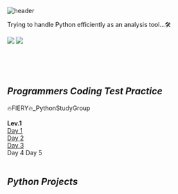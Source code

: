 ![header](https://capsule-render.vercel.app/api?type=waving&color=gradient&height=200&section=header&text=Python&fontSize=60)

Trying to handle Python efficiently as an analysis tool...🛠

<img src="https://img.shields.io/badge/Python-3776AB?style=for-the-badge&logo=Python&logoColor=white">  <img src="https://img.shields.io/badge/Jupyter-F37626?style=for-the-badge&logo=Jupyter&logoColor=white">

<br/>
<br/>
<br/>

## _Programmers Coding Test Practice_
🔥FIERY🔥_PythonStudyGroup<br/>
<br/>
**Lev.1**<br/>
[Day 1](https://github.com/Sehun-github/Fiery/blob/main/%EC%BD%94%EB%94%A9%ED%85%8C%EC%8A%A4%ED%8A%B8/%EC%97%BC%EC%88%98%EC%A7%80/%ED%94%84%EB%A1%9C%EA%B7%B8%EB%9E%98%EB%A8%B8%EC%8A%A4%20Lev1_7%EB%B2%88%EA%B9%8C%EC%A7%80.ipynb)<br/>
[Day 2](https://github.com/Sehun-github/Fiery/blob/main/%EC%BD%94%EB%94%A9%ED%85%8C%EC%8A%A4%ED%8A%B8/%EC%97%BC%EC%88%98%EC%A7%80/%ED%94%84%EB%A1%9C%EA%B7%B8%EB%9E%98%EB%A8%B8%EC%8A%A4%20Lev1_14%EB%B2%88%EA%B9%8C%EC%A7%80.ipynb)<br/>
[Day 3](https://github.com/Sehun-github/Fiery/blob/main/%EC%BD%94%EB%94%A9%ED%85%8C%EC%8A%A4%ED%8A%B8/%EC%97%BC%EC%88%98%EC%A7%80/%ED%94%84%EB%A1%9C%EA%B7%B8%EB%9E%98%EB%A8%B8%EC%8A%A4%20Lev1_21%EB%B2%88%EA%B9%8C%EC%A7%80.ipynb)<br/>
Day 4
Day 5
<br/>
<br/>

## _Python Projects_
